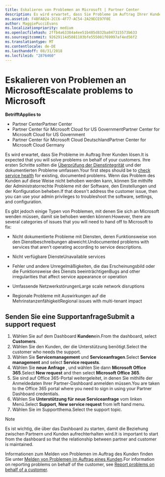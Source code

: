 ```yaml
---
title: Eskalieren von Problemen an Microsoft | Partner Center
description: Es wird erwartet, dass Sie Probleme im Auftrag Ihrer Kunden lösen.
ms.assetid: F4BFAB24-2CC6-4F77-AC54-2A29ECE97F0E
author: MaggiePucciEvans
ms.localizationpriority: medium
ms.openlocfilehash: 2ffb4a63384a4ee51b485d832ba847315573b633
ms.sourcegitcommit: 92629114d5081103bfe555081f69997af4ed56f2
ms.translationtype: MT
ms.contentlocale: de-DE
ms.lasthandoff: 08/31/2018
ms.locfileid: "2876460"
---
```

# <a name="escalate-problems-to-microsoft"></a><span data-ttu-id="d5d46-103">Eskalieren von Problemen an Microsoft</span><span class="sxs-lookup"><span data-stu-id="d5d46-103">Escalate problems to Microsoft</span></span>

**<span data-ttu-id="d5d46-104">Betrifft</span><span class="sxs-lookup"><span data-stu-id="d5d46-104">Applies to</span></span>**

-  <span data-ttu-id="d5d46-105">Partner Center</span><span class="sxs-lookup"><span data-stu-id="d5d46-105">Partner Center</span></span>
-  <span data-ttu-id="d5d46-106">Partner Center für Microsoft Cloud for US Government</span><span class="sxs-lookup"><span data-stu-id="d5d46-106">Partner Center for Microsoft Cloud for US Government</span></span>
-  <span data-ttu-id="d5d46-107">Partner Center für Microsoft Cloud Deutschland</span><span class="sxs-lookup"><span data-stu-id="d5d46-107">Partner Center for Microsoft Cloud Germany</span></span>

<span data-ttu-id="d5d46-108">Es wird erwartet, dass Sie Probleme im Auftrag Ihrer Kunden lösen.</span><span class="sxs-lookup"><span data-stu-id="d5d46-108">It is expected that you will solve problems on behalf of your customers.</span></span> <span data-ttu-id="d5d46-109">Ihre ersten Schritte sollten die [Überprüfung der Dienstintegrität](check-service-health.md) und der dokumentierten Probleme umfassen.</span><span class="sxs-lookup"><span data-stu-id="d5d46-109">Your first steps should be to [check service health](check-service-health.md) for existing, documented problems.</span></span> <span data-ttu-id="d5d46-110">Wenn das Problem des Kunden auf diese Weise nicht behoben werden kann, können Sie mithilfe der Administratorrechte Probleme mit der Software, den Einstellungen und der Konfiguration beheben.</span><span class="sxs-lookup"><span data-stu-id="d5d46-110">If that doesn't address the customer issue, then you can use your admin privileges to troubleshoot the software, settings, and configuration.</span></span>

<span data-ttu-id="d5d46-111">Es gibt jedoch einige Typen von Problemen, mit denen Sie sich an Microsoft wenden müssen, damit sie behoben werden können:</span><span class="sxs-lookup"><span data-stu-id="d5d46-111">However, there are several categories of issues that you will need to hand off to Microsoft to fix:</span></span>

-   <span data-ttu-id="d5d46-112">Nicht dokumentierte Probleme mit Diensten, deren Funktionsweise von den Dienstbeschreibungen abweicht.</span><span class="sxs-lookup"><span data-stu-id="d5d46-112">Undocumented problems with services that aren't operating according to service descriptions.</span></span>

-   <span data-ttu-id="d5d46-113">Nicht verfügbare Dienste</span><span class="sxs-lookup"><span data-stu-id="d5d46-113">Unavailable services</span></span>

-   <span data-ttu-id="d5d46-114">Fehler und andere Unregelmäßigkeiten, die das Erscheinungsbild oder die Funktionsweise des Diensts beeinträchtigen</span><span class="sxs-lookup"><span data-stu-id="d5d46-114">Bugs and other irregularities that affect service appearance or operation</span></span>

-   <span data-ttu-id="d5d46-115">Umfassende Netzwerkstörungen</span><span class="sxs-lookup"><span data-stu-id="d5d46-115">Large scale network disruptions</span></span>

-   <span data-ttu-id="d5d46-116">Regionale Probleme mit Auswirkungen auf die Mehrinstanzenfähigkeit</span><span class="sxs-lookup"><span data-stu-id="d5d46-116">Regional issues with multi-tenant impact</span></span>

## <a name="submit-a-support-request"></a><span data-ttu-id="d5d46-117">Senden Sie eine Supportanfrage</span><span class="sxs-lookup"><span data-stu-id="d5d46-117">Submit a support request</span></span>

1. <span data-ttu-id="d5d46-118">Wählen Sie auf dem Dashboard **Kunden**ein.</span><span class="sxs-lookup"><span data-stu-id="d5d46-118">From the dashboard, select **Customers**.</span></span>
2. <span data-ttu-id="d5d46-119">Wählen Sie den Kunden, der die Unterstützung benötigt.</span><span class="sxs-lookup"><span data-stu-id="d5d46-119">Select the customer who needs the support.</span></span>
3. <span data-ttu-id="d5d46-120">Wählen Sie **Servicemanagement** und **Serviceanfragen**.</span><span class="sxs-lookup"><span data-stu-id="d5d46-120">Select **Service management** and select **Service requests**.</span></span>
4. <span data-ttu-id="d5d46-121">Wählen Sie **neue Anfrage** , und wählen Sie dann **Microsoft Office 365**.</span><span class="sxs-lookup"><span data-stu-id="d5d46-121">Select **New request** and then select **Microsoft Office 365**.</span></span>
5. <span data-ttu-id="d5d46-122">Sie sind auf Office 365-Portal weitergeleitet, in denen Sie mithilfe der Anmeldedaten Ihrer Partner-Dashboard anmelden müssen.</span><span class="sxs-lookup"><span data-stu-id="d5d46-122">You are taken to the Office 365 portal where you need to sign in using your Partner Dashboard credentials.</span></span>
6. <span data-ttu-id="d5d46-123">Wählen Sie **Unterstützung für** **neue Serviceanfrage** vom linken Menü.</span><span class="sxs-lookup"><span data-stu-id="d5d46-123">Select **Support**, **New service request** from left hand menu.</span></span>
7. <span data-ttu-id="d5d46-124">Wählen Sie im Supportthema.</span><span class="sxs-lookup"><span data-stu-id="d5d46-124">Select the support topic.</span></span>

>[!NOTE]
><span data-ttu-id="d5d46-125">Es ist wichtig, die über das Dashboard zu starten, damit die Beziehung zwischen Partnern und Kunden aufrechterhalten wird.</span><span class="sxs-lookup"><span data-stu-id="d5d46-125">It is important to start from the dashboard so that the relationship between partner and customer is maintained.</span></span> 


<span data-ttu-id="d5d46-126">Informationen zum Melden von Problemen im Auftrag des Kunden finden Sie unter [Melden von Problemen im Auftrag eines Kunden](report-problems-on-behalf-of-a-customer.md).</span><span class="sxs-lookup"><span data-stu-id="d5d46-126">For information on reporting problems on behalf of the customer, see [Report problems on behalf of a customer](report-problems-on-behalf-of-a-customer.md).</span></span>

 

 



